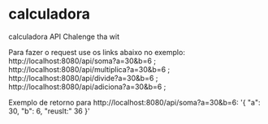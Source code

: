 # calculadora
calculadora API Chalenge tha wit

Para fazer o request use os links abaixo no exemplo: 
http://localhost:8080/api/soma?a=30&b=6 ; 
http://localhost:8080/api/multiplica?a=30&b=6 ; 
http://localhost:8080/api/divide?a=30&b=6 ; 
http://localhost:8080/api/adiciona?a=30&b=6 ; 

Exemplo de retorno para http://localhost:8080/api/soma?a=30&b=6:
'{
"a": 30,
 "b": 6,
 "reuslt:" 36 
 }'
 
